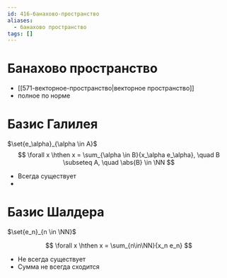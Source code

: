 ```yaml
---
id: 416-банахово-пространство
aliases:
  - банахово пространство
tags: []
---
```


# Банахово пространство
+ [[571-векторное-пространство|векторное пространство]]
+ полное по норме

# Базис Галилея
$\set{e_\alpha}_{\alpha \in A}$
$$
\forall x \hthen x = \sum_{\alpha \in B}{x_\alpha e_\alpha}, \quad
B \subseteq A, \quad \abs{B} \in \NN
$$
- Всегда существует
- 

# Базис Шалдера
$\set{e_n}_{n \in \NN}$

 $$
\forall x \hthen x = \sum_{n\in\NN}{x_n e_n}
$$

- Не всегда существует
- Сумма не всегда сходится
